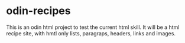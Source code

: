 # odin-recipes
This is an odin html project to test the current html skill. It will be a html recipe site, with hmtl only lists, paragraps, headers, links and images.